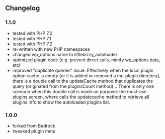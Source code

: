 ## Changelog

### 1.1.0

* tested with PHP 7.0
* tested with PHP 7.1
* tested with PHP 7.2
* re-written with new PHP namespaces
* changed wp_options name to littlebizzy_autoloader
* optimized plugin code (e.g. prevent direct calls, minify wp_options data, etc)
* improved "duplicate queries" issue: Effectively when the local plugin option cache is empty (or it is added or removed a mu-plugin directory), there is a double call to the updateCache method that duplicates the query (originated from the pluginsCount method)... There is only one scenario when this double call is made on purpose: the must-use plugins screen, where calls the updatecache method to retrieve all plugins info to show the autoloaded plugins list.

### 1.0.0

* forked from Bedrock
* tweaked plugin meta

